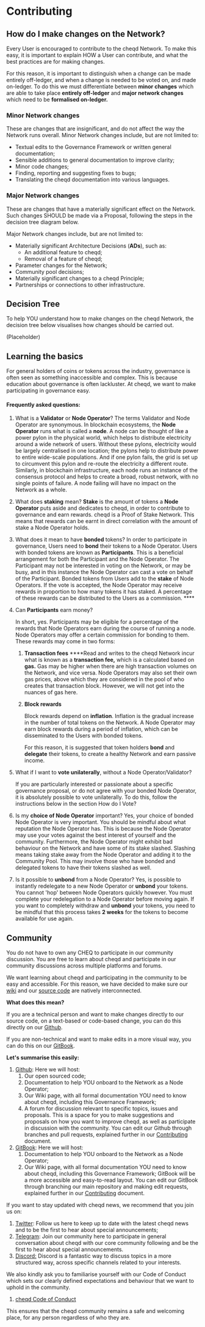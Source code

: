 # Contributing

## How do I make changes on the Network?

Every User is encouraged to contribute to the cheqd Network. To make this easy, it is important to explain HOW a User can contribute, and what the best practices are for making changes. 

For this reason, it is important to distinguish when a change can be made entirely off-ledger, and when a change is needed to be voted on, and made on-ledger. To do this we must differentiate between **minor changes** which are able to take place **entirely off-ledger** and **major network changes** which need to be **formalised on-ledger.**

### **Minor Network changes**

These are changes that are insignificant, and do not affect the way the Network runs overall. Minor Network changes include, but are not limited to:

* Textual edits to the Governance Framework or written general documentation;
* Sensible additions to general documentation to improve clarity;
* Minor code changes;
* Finding, reporting and suggesting fixes to bugs;
* Translating the cheqd documentation into various languages.

### Major Network changes 

These are changes that have a materially significant effect on the Network. Such changes SHOULD be made via a Proposal, following the steps in the decision tree diagram below. 

Major Network changes include, but are not limited to:

* Materially significant Architecture Decisions \(**ADs**\), such as:
  * An additional feature to cheqd;
  * Removal of a feature of cheqd;
* Parameter changes for the Network;
* Community pool decisions;
* Materially significant changes to a cheqd Principle;
* Partnerships or connections to other infrastructure.

## Decision Tree

To help YOU understand how to make changes on the cheqd Network, the decision tree below visualises how changes should be carried out.

\(Placeholder\)





## Learning the basics

For general holders of coins or tokens across the industry, governance is often seen as something inaccessible and complex. This is because education about governance is often lackluster. At cheqd, we want to make participating in governance easy.

#### Frequently asked questions:

1. What is a **Validator** or **Node Operator**?  The terms Validator and Node Operator are synonymous. In blockchain ecosystems, the **Node Operator** runs what is called a **node**. A node can be thought of like a power pylon in the physical world, which helps to distribute electricity around a wide network of users. Without these pylons, electricity would be largely centralised in one location; the pylons help to distribute power to entire wide-scale populations. And if one pylon fails, the grid is set up to circumvent this pylon and re-route the electricity a different route. Similarly, in blockchain infrastructure, each node runs an instance of the consensus protocol and helps to create a broad, robust network, with no single points of failure. A node failing will have no impact on the Network as a whole.  
2. What does **staking** mean?  **Stake** is the amount of tokens a **Node Operator** puts aside and dedicates to cheqd, in order to contribute to governance and earn rewards. cheqd is a Proof of Stake Network. This means that rewards can be earnt in direct correlation with the amount of stake a Node Operator holds.  
3. What does it mean to have **bonded** tokens?  In order to participate in governance, Users need to **bond** their tokens to a Node Operator. Users with bonded tokens are known as **Participants**. This is a beneficial arrangement for both the Participant and the Node Operator. The Participant may not be interested in voting on the Network, or may be busy, and in this instance the Node Operator can cast a vote on behalf of the Participant. Bonded tokens from Users add to the **stake** of Node Operators. If the vote is accepted, the Node Operator may receive rewards in proportion to how many tokens it has staked. A percentage of these rewards can be distributed to the Users as a commission.  ****
4. Can **Participants** earn money?  


   In short, yes. Participants may be eligible for a percentage of the rewards that Node Operators earn during the course of running a node. Node Operators may offer a certain commission for bonding to them. These rewards may come in two forms:  


   1. **Transaction fees**  ****Read and writes to the cheqd Network incur what is known as a **transaction fee,** which is a calculated based on **gas.** Gas may be higher when there are high transaction volumes on the Network, and vice versa. Node Operators may also set their own gas prices, above which they are considered in the pool of who creates that transaction block. However, we will not get into the nuances of gas here.  
   2. **Block rewards**

  
      Block rewards depend on **inflation**. Inflation is the gradual increase in the number of total tokens on the Network. A Node Operator may earn block rewards during a period of inflation, which can be disseminated to the Users with bonded tokens.   
  
      For this reason, it is suggested that token holders **bond** and **delegate** their tokens, to create a healthy Network and earn passive income.   

5. What if I want to **vote unilaterally**, without a Node Operator/Validator?  


   If you are particularly interested or passionate about a specific governance proposal, or do not agree with your bonded Node Operator, it is absolutely possible to vote unilaterally. To do this, follow the instructions below in the section How do I Vote?  

6. Is my **choice of Node Operator** important?  Yes, your choice of bonded Node Operator is very important. You should be mindful about what reputation the Node Operator has. This is because the Node Operator may use your votes against the best interest of yourself and the community. Furthermore, the Node Operator might exhibit bad behaviour on the Network and have some of its stake slashed. Slashing means taking stake away from the Node Operator and adding it to the Community Pool. This may involve those who have bonded and delegated tokens to have their tokens slashed as well.  
7. Is it possible to **unbond** from a Node Operator?  Yes, is possible to instantly redelegate to a new Node Operator or **unbond** your tokens. You cannot 'hop' between Node Operators quickly however. You must complete your redelegation to a Node Operator before moving again. If you want to completely withdraw and **unbond** your tokens, you need to be mindful that this process takes **2 weeks** for the tokens to become available for use again.  

## 

## Community

You do not have to own any CHEQ to participate in our community discussion. You are free to learn about cheqd and participate in our community discussions across multiple platforms and forums.

We want learning about cheqd and participating in the community to be easy and accessible. For this reason, we have decided to make sure our [wiki](https://docs.cheqd.io/cheqd-node/) and our [source code](https://github.com/cheqd/cheqd-node) are natively interconnected. 

**What does this mean?**

If you are a technical person and want to make changes directly to our source code, on a text-based or code-based change, you can do this directly on our [Github](https://github.com/cheqd/cheqd-node).

If you are non-technical and want to make edits in a more visual way, you can do this on our [GitBook](https://docs.cheqd.io/cheqd-node/).

**Let's summarise this easily:**

1. [Github](https://github.com/cheqd): Here we will host:
   1. Our open sourced code;
   2. Documentation to help YOU onboard to the Network as a Node Operator;
   3. Our Wiki page, with all formal documentation YOU need to know about cheqd, including this Governance Framework;
   4. A forum for discussion relevant to specific topics, issues and proposals. This is a space for you to make suggestions and proposals on how you want to improve cheqd, as well as participate in discussion with the community.   You can edit our Github through branches and pull requests, explained further in our [Contributing ](https://docs.cheqd.io/cheqd-node/v/gov%2Fdraft1/governance/contributing)document.  
2. [GitBook](https://docs.cheqd.io/cheqd-node/): Here we will host:
   1. Documentation to help YOU onboard to the Network as a Node Operator;
   2. Our Wiki page, with all formal documentation YOU need to know about cheqd, including this Governance Framework;  GitBook will be a more accessible and easy-to-read layout.  You can edit our GitBook through branching our main repository and making edit requests, explained further in our [Contributing](https://docs.cheqd.io/cheqd-node/v/gov%2Fdraft1/governance/contributing) document.

If you want to stay updated with cheqd news, we recommend that you join us on:

1. [Twitter](https://twitter.com/cheqd_io): Follow us here to keep up to date with the latest cheqd news and to be the first to hear about special announcements;
2. [Telegram](https://t.me/cheqd): Join our community here to participate in general conversation about cheqd with our core community following and be the first to hear about special announcements.
3. [Discord:](https://discord.gg/SQA8NpVe2v) Discord is a fantastic way to discuss topics in a more structured way, across specific channels related to your interests. 

We also kindly ask you to familiarise yourself with our Code of Conduct which sets our clearly defined expectations and behaviour that we want to uphold in the community.  

1. [cheqd Code of Conduct](https://docs.google.com/document/d/1Rbw-0TMg8PZO85R0SuDKffXnwrDTzcPrSrURPI3el7c/edit)

This ensures that the cheqd community remains a safe and welcoming place, for any person regardless of who they are. 

